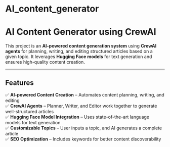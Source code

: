 # AI_content_generator

# AI Content Generator using CrewAI

This project is an **AI-powered content generation system** using **CrewAI agents** for planning, writing, and editing structured articles based on a given topic. It leverages **Hugging Face models** for text generation and ensures high-quality content creation.

---

## Features
✅ **AI-powered Content Creation** – Automates content planning, writing, and editing  
✅ **CrewAI Agents** – Planner, Writer, and Editor work together to generate well-structured articles  
✅ **Hugging Face Model Integration** – Uses state-of-the-art language models for text generation  
✅ **Customizable Topics** – User inputs a topic, and AI generates a complete article  
✅ **SEO Optimization** – Includes keywords for better content discoverability  

